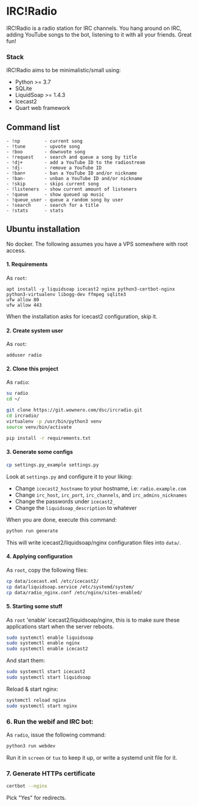 # IRC!Radio

IRC!Radio is a radio station for IRC channels. You hang around
on IRC, adding YouTube songs to the bot, listening to it with
all your friends. Great fun!

### Stack

IRC!Radio aims to be minimalistic/small using:

- Python >= 3.7
- SQLite
- LiquidSoap >= 1.4.3
- Icecast2
- Quart web framework

## Command list

```text
- !np         - current song
- !tune       - upvote song
- !boo        - downvote song
- !request    - search and queue a song by title
- !dj+        - add a YouTube ID to the radiostream
- !dj-        - remove a YouTube ID
- !ban+       - ban a YouTube ID and/or nickname
- !ban-       - unban a YouTube ID and/or nickname
- !skip       - skips current song
- !listeners  - show current amount of listeners
- !queue      - show queued up music
- !queue_user - queue a random song by user
- !search     - search for a title
- !stats      - stats
```

## Ubuntu installation

No docker. The following assumes you have a VPS somewhere with root access.

#### 1. Requirements

As `root`:

```
apt install -y liquidsoap icecast2 nginx python3-certbot-nginx python3-virtualenv libogg-dev ffmpeg sqlite3
ufw allow 80
ufw allow 443
```

When the installation asks for icecast2 configuration, skip it.

#### 2. Create system user

As `root`:

```text
adduser radio
```

#### 2. Clone this project

As `radio`:

```bash
su radio
cd ~/

git clone https://git.wownero.com/dsc/ircradio.git
cd ircradio/
virtualenv -p /usr/bin/python3 venv
source venv/bin/activate

pip install -r requirements.txt
```

#### 3. Generate some configs

```bash
cp settings.py_example settings.py
```

Look at `settings.py` and configure it to your liking:

- Change `icecast2_hostname` to your hostname, i.e: `radio.example.com`
- Change `irc_host`, `irc_port`, `irc_channels`, and `irc_admins_nicknames`
- Change the passwords under `icecast2_`
- Change the `liquidsoap_description` to whatever

When you are done, execute this command:

```bash
python run generate
```

This will write icecast2/liquidsoap/nginx configuration files into `data/`.

#### 4. Applying configuration

As `root`, copy the following files:

```bash
cp data/icecast.xml /etc/icecast2/
cp data/liquidsoap.service /etc/systemd/system/
cp data/radio_nginx.conf /etc/nginx/sites-enabled/
```

#### 5. Starting some stuff

As `root` 'enable' icecast2/liquidsoap/nginx, this is to
make sure these applications start when the server reboots.

```bash
sudo systemctl enable liquidsoap
sudo systemctl enable nginx
sudo systemctl enable icecast2
```

And start them:

```bash
sudo systemctl start icecast2
sudo systemctl start liquidsoap
```

Reload & start nginx:

```bash
systemctl reload nginx
sudo systemctl start nginx
```

### 6. Run the webif and IRC bot:

As `radio`, issue the following command:

```bash
python3 run webdev
```

Run it in `screen` or `tux` to keep it up, or write a systemd unit file for it.

### 7. Generate HTTPs certificate

```bash
certbot --nginx
```

Pick "Yes" for redirects.
